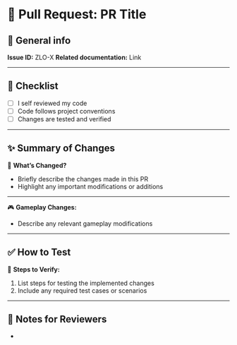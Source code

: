 # 🚀 Pull Request: PR Title

<!-- Sections commented out will not show in the PR description, uncomment them as needed -->

## 🔗 General info

**Issue ID:** ZLO-X
**Related documentation:** Link

---

## 📌 Checklist

- [ ] I self reviewed my code
- [ ] Code follows project conventions
- [ ] Changes are tested and verified

---

## ✨ Summary of Changes

📌 **What’s Changed?**

- Briefly describe the changes made in this PR
- Highlight any important modifications or additions

---

<!-- ## 📸 Screenshots / Demos (if applicable)
🖼 **Visual Changes:**
- Add screenshots, GIFs, or videos showcasing UI/UX updates (if needed)   -->

🎮 **Gameplay Changes:**

- Describe any relevant gameplay modifications

---

## ✅ How to Test

🧪 **Steps to Verify:**

1. List steps for testing the implemented changes
2. Include any required test cases or scenarios

<!-- ⚠️ **Edge Cases Considered:**
- Mention any special cases tested   -->

---

## 📝 Notes for Reviewers

-

<!-- 🛠 **Potential Follow-Ups:**
- List any improvements or fixes planned for future PRs   -->
